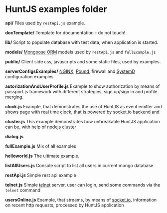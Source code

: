 HuntJS examples folder
====================

**api/**
Files used by `restApi.js` example.

**docTemplate/**
Template for documentation - do not touch!

**lib/**
Script to populate database with test data, when application is started.

**models/**
[Mongoose ORM](http://mongoosejs.com/) models used by `restApi.js` and `fullExample.js`

**public/**
Client side css, javascripts and some static files, used by examples.

**serverConfigsExamples/**
[NGINX](http://nginx.com/), [Pound](http://www.apsis.ch/pound), firewall
and [SystemD](http://www.freedesktop.org/wiki/Software/systemd/) configuration examples.

**autorizationAndUserProfile.js**
Example to show authorization by means of passport.js framework with different strategies,
sign up/sign in and profile merging.

**clock.js**
Example, that demonstrates the use of HuntJS as event emitter and shows page with real time clock,
that is powered by [socket.io](http://socket.io/) backend and

**cluster.js**
This example demonstrates how unbreakable HuntJS application can be, with help of
[nodejs cluster](http://nodejs.org/docs/latest/api/cluster.html)

**dialog.js**


**fullExample.js**
Mix of all examples

**helloworld.js**
The ultimate example.

**listAllUsers.js**
Console script to list all users in current mongo database

**restApi.js**
Simple rest api example

**telnet.js**
Simple [telnet](https://en.wikipedia.org/wiki/Telnet) server, user can login, send some commands via the `telnet` command

**usersOnline.js**
Example, that streams, by means of [socket.io](http://socket.io/), information on recent http requests, processed
by HuntJS application
